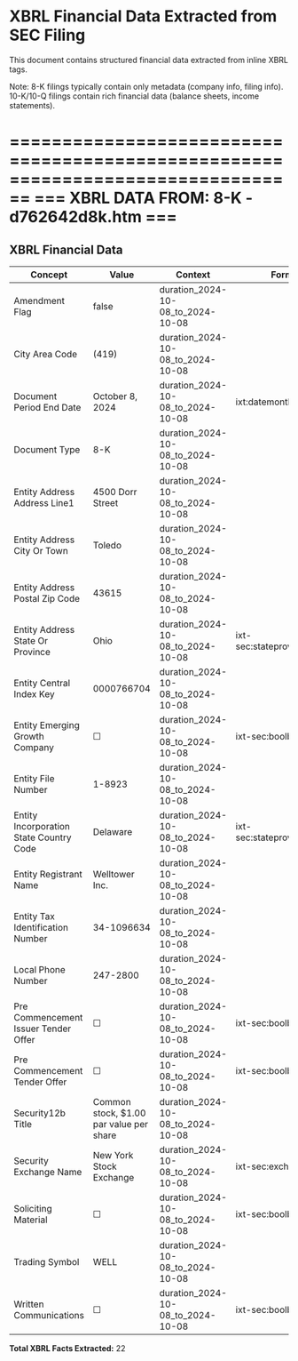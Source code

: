 # XBRL Financial Data Extracted from SEC Filing

This document contains structured financial data extracted from inline XBRL tags.

Note: 8-K filings typically contain only metadata (company info, filing info).
      10-K/10-Q filings contain rich financial data (balance sheets, income statements).


================================================================================
=== XBRL DATA FROM: 8-K - d762642d8k.htm ===
================================================================================

## XBRL Financial Data

| Concept | Value | Context | Format |
|---------|-------|---------|--------|
| Amendment Flag | false | duration_2024-10-08_to_2024-10-08 |  |
| City Area Code | (419) | duration_2024-10-08_to_2024-10-08 |  |
| Document Period End Date | October 8, 2024 | duration_2024-10-08_to_2024-10-08 | ixt:datemonthdayyearen |
| Document Type | 8-K | duration_2024-10-08_to_2024-10-08 |  |
| Entity Address Address Line1 | 4500 Dorr Street | duration_2024-10-08_to_2024-10-08 |  |
| Entity Address City Or Town | Toledo | duration_2024-10-08_to_2024-10-08 |  |
| Entity Address Postal Zip Code | 43615 | duration_2024-10-08_to_2024-10-08 |  |
| Entity Address State Or Province | Ohio | duration_2024-10-08_to_2024-10-08 | ixt-sec:stateprovnameen |
| Entity Central Index Key | 0000766704 | duration_2024-10-08_to_2024-10-08 |  |
| Entity Emerging Growth Company | ☐ | duration_2024-10-08_to_2024-10-08 | ixt-sec:boolballotbox |
| Entity File Number | 1-8923 | duration_2024-10-08_to_2024-10-08 |  |
| Entity Incorporation State Country Code | Delaware | duration_2024-10-08_to_2024-10-08 | ixt-sec:stateprovnameen |
| Entity Registrant Name | Welltower Inc. | duration_2024-10-08_to_2024-10-08 |  |
| Entity Tax Identification Number | 34-1096634 | duration_2024-10-08_to_2024-10-08 |  |
| Local Phone Number | 247-2800 | duration_2024-10-08_to_2024-10-08 |  |
| Pre Commencement Issuer Tender Offer | ☐ | duration_2024-10-08_to_2024-10-08 | ixt-sec:boolballotbox |
| Pre Commencement Tender Offer | ☐ | duration_2024-10-08_to_2024-10-08 | ixt-sec:boolballotbox |
| Security12b Title | Common stock, $1.00 par value per share | duration_2024-10-08_to_2024-10-08 |  |
| Security Exchange Name | New York Stock Exchange | duration_2024-10-08_to_2024-10-08 | ixt-sec:exchnameen |
| Soliciting Material | ☐ | duration_2024-10-08_to_2024-10-08 | ixt-sec:boolballotbox |
| Trading Symbol | WELL | duration_2024-10-08_to_2024-10-08 |  |
| Written Communications | ☐ | duration_2024-10-08_to_2024-10-08 | ixt-sec:boolballotbox |

**Total XBRL Facts Extracted:** 22


